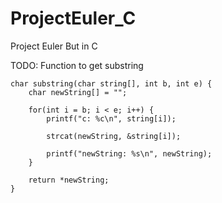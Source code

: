 # ProjectEuler_C
Project Euler But in C

TODO: 
Function to get substring
```
char substring(char string[], int b, int e) {
    char newString[] = "";

    for(int i = b; i < e; i++) {
        printf("c: %c\n", string[i]);
        
        strcat(newString, &string[i]);

        printf("newString: %s\n", newString);
    }
    
    return *newString;
}
```